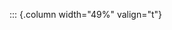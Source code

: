 <!-- Copyright (C) 2024  Kevin Sandom -->
<!-- Begin a new column of width 49%. -->

::: {.column width="49%" valign="t"}
